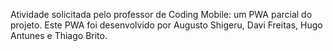 Atividade solicitada pelo professor de Coding Mobile: um PWA parcial do projeto.
Este PWA foi desenvolvido por Augusto Shigeru, Davi Freitas, Hugo Antunes e Thiago Brito.
